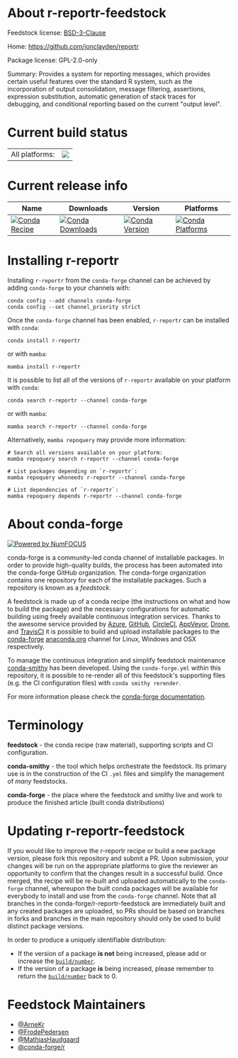 About r-reportr-feedstock
=========================

Feedstock license: [BSD-3-Clause](https://github.com/conda-forge/r-reportr-feedstock/blob/main/LICENSE.txt)

Home: https://github.com/jonclayden/reportr

Package license: GPL-2.0-only

Summary: Provides a system for reporting messages, which provides certain useful features over the standard R system, such as the incorporation of output consolidation, message filtering, assertions, expression substitution, automatic generation of stack traces for debugging, and conditional reporting based on the current "output level".

Current build status
====================


<table><tr><td>All platforms:</td>
    <td>
      <a href="https://dev.azure.com/conda-forge/feedstock-builds/_build/latest?definitionId=1533&branchName=main">
        <img src="https://dev.azure.com/conda-forge/feedstock-builds/_apis/build/status/r-reportr-feedstock?branchName=main">
      </a>
    </td>
  </tr>
</table>

Current release info
====================

| Name | Downloads | Version | Platforms |
| --- | --- | --- | --- |
| [![Conda Recipe](https://img.shields.io/badge/recipe-r--reportr-green.svg)](https://anaconda.org/conda-forge/r-reportr) | [![Conda Downloads](https://img.shields.io/conda/dn/conda-forge/r-reportr.svg)](https://anaconda.org/conda-forge/r-reportr) | [![Conda Version](https://img.shields.io/conda/vn/conda-forge/r-reportr.svg)](https://anaconda.org/conda-forge/r-reportr) | [![Conda Platforms](https://img.shields.io/conda/pn/conda-forge/r-reportr.svg)](https://anaconda.org/conda-forge/r-reportr) |

Installing r-reportr
====================

Installing `r-reportr` from the `conda-forge` channel can be achieved by adding `conda-forge` to your channels with:

```
conda config --add channels conda-forge
conda config --set channel_priority strict
```

Once the `conda-forge` channel has been enabled, `r-reportr` can be installed with `conda`:

```
conda install r-reportr
```

or with `mamba`:

```
mamba install r-reportr
```

It is possible to list all of the versions of `r-reportr` available on your platform with `conda`:

```
conda search r-reportr --channel conda-forge
```

or with `mamba`:

```
mamba search r-reportr --channel conda-forge
```

Alternatively, `mamba repoquery` may provide more information:

```
# Search all versions available on your platform:
mamba repoquery search r-reportr --channel conda-forge

# List packages depending on `r-reportr`:
mamba repoquery whoneeds r-reportr --channel conda-forge

# List dependencies of `r-reportr`:
mamba repoquery depends r-reportr --channel conda-forge
```


About conda-forge
=================

[![Powered by
NumFOCUS](https://img.shields.io/badge/powered%20by-NumFOCUS-orange.svg?style=flat&colorA=E1523D&colorB=007D8A)](https://numfocus.org)

conda-forge is a community-led conda channel of installable packages.
In order to provide high-quality builds, the process has been automated into the
conda-forge GitHub organization. The conda-forge organization contains one repository
for each of the installable packages. Such a repository is known as a *feedstock*.

A feedstock is made up of a conda recipe (the instructions on what and how to build
the package) and the necessary configurations for automatic building using freely
available continuous integration services. Thanks to the awesome service provided by
[Azure](https://azure.microsoft.com/en-us/services/devops/), [GitHub](https://github.com/),
[CircleCI](https://circleci.com/), [AppVeyor](https://www.appveyor.com/),
[Drone](https://cloud.drone.io/welcome), and [TravisCI](https://travis-ci.com/)
it is possible to build and upload installable packages to the
[conda-forge](https://anaconda.org/conda-forge) [anaconda.org](https://anaconda.org/)
channel for Linux, Windows and OSX respectively.

To manage the continuous integration and simplify feedstock maintenance
[conda-smithy](https://github.com/conda-forge/conda-smithy) has been developed.
Using the ``conda-forge.yml`` within this repository, it is possible to re-render all of
this feedstock's supporting files (e.g. the CI configuration files) with ``conda smithy rerender``.

For more information please check the [conda-forge documentation](https://conda-forge.org/docs/).

Terminology
===========

**feedstock** - the conda recipe (raw material), supporting scripts and CI configuration.

**conda-smithy** - the tool which helps orchestrate the feedstock.
                   Its primary use is in the construction of the CI ``.yml`` files
                   and simplify the management of *many* feedstocks.

**conda-forge** - the place where the feedstock and smithy live and work to
                  produce the finished article (built conda distributions)


Updating r-reportr-feedstock
============================

If you would like to improve the r-reportr recipe or build a new
package version, please fork this repository and submit a PR. Upon submission,
your changes will be run on the appropriate platforms to give the reviewer an
opportunity to confirm that the changes result in a successful build. Once
merged, the recipe will be re-built and uploaded automatically to the
`conda-forge` channel, whereupon the built conda packages will be available for
everybody to install and use from the `conda-forge` channel.
Note that all branches in the conda-forge/r-reportr-feedstock are
immediately built and any created packages are uploaded, so PRs should be based
on branches in forks and branches in the main repository should only be used to
build distinct package versions.

In order to produce a uniquely identifiable distribution:
 * If the version of a package **is not** being increased, please add or increase
   the [``build/number``](https://docs.conda.io/projects/conda-build/en/latest/resources/define-metadata.html#build-number-and-string).
 * If the version of a package **is** being increased, please remember to return
   the [``build/number``](https://docs.conda.io/projects/conda-build/en/latest/resources/define-metadata.html#build-number-and-string)
   back to 0.

Feedstock Maintainers
=====================

* [@ArneKr](https://github.com/ArneKr/)
* [@FrodePedersen](https://github.com/FrodePedersen/)
* [@MathiasHaudgaard](https://github.com/MathiasHaudgaard/)
* [@conda-forge/r](https://github.com/orgs/conda-forge/teams/r/)


